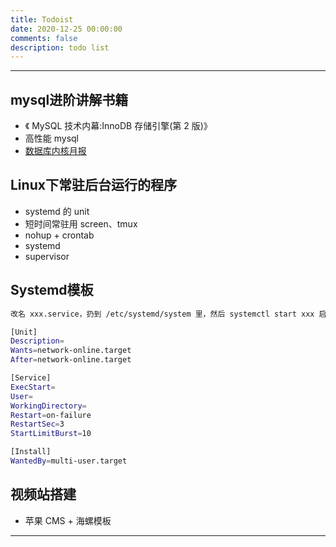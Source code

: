 ```yaml
---
title: Todoist
date: 2020-12-25 00:00:00
comments: false
description: todo list
---
```


---
## mysql进阶讲解书籍

- 《 MySQL 技术内幕:InnoDB 存储引擎(第 2 版)》
- 高性能 mysql
- [数据库内核月报](http://mysql.taobao.org/monthly/)

## Linux下常驻后台运行的程序

- systemd 的 unit
- 短时间常驻用 screen、tmux
- nohup + crontab
- systemd 
- supervisor

## Systemd模板
```sh
改名 xxx.service，扔到 /etc/systemd/system 里，然后 systemctl start xxx 启动服务，systemctl enable xxx 开启自动启动

[Unit]
Description=
Wants=network-online.target
After=network-online.target

[Service]
ExecStart=
User=
WorkingDirectory=
Restart=on-failure
RestartSec=3
StartLimitBurst=10

[Install]
WantedBy=multi-user.target
```










## 视频站搭建

- 苹果 CMS + 海螺模板
---



